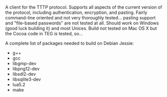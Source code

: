 A client for the TTTP protocol. Supports all aspects of the current version of the protocol, including authentication, encryption, and pasting. Fairly command-line oriented and not very thoroughly tested... pasting support and "file-based passwords" are not tested at all. Should work on Windows (good luck building it) and most Unices. Build not tested on Mac OS X but the Cocoa code in TEG _is_ tested, so...

A complete list of packages needed to build on Debian Jessie:

- g++
- gcc
- libgmp-dev
- libpng12-dev
- libsdl2-dev
- libsqlite3-dev
- lua5.2
- make
